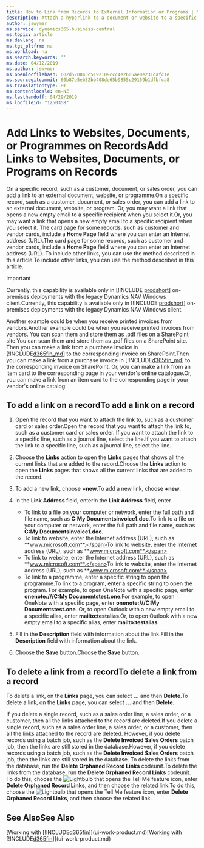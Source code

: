 ```yaml
---
title: How to Link from Records to External Information or Programs | Microsoft Docs
description: Attach a hyperlink to a document or website to a specific record, such as a customer or document.
author: jswymer
ms.service: dynamics365-business-central
ms.topic: article
ms.devlang: na
ms.tgt_pltfrm: na
ms.workload: na
ms.search.keywords: ''
ms.date: 04/12/2019
ms.author: jswymer
ms.openlocfilehash: 602d520043c5192109ccc4e2605ae0e231dafc1e
ms.sourcegitcommit: 60b87e5eb32bb408dd65b9855c29159b1dfbfca8
ms.translationtype: HT
ms.contentlocale: en-NZ
ms.lasthandoff: 04/29/2019
ms.locfileid: "1250358"
---
```

# <a name="add-links-to-websites-documents-or-programs-on-records"></a><span data-ttu-id="7450f-103">Add Links to Websites, Documents, or Programmes on Records</span><span class="sxs-lookup"><span data-stu-id="7450f-103">Add Links to Websites, Documents, or Programs on Records</span></span>
<span data-ttu-id="7450f-104">On a specific record, such as a customer, document, or sales order, you can add a link to an external document, website, or programme.</span><span class="sxs-lookup"><span data-stu-id="7450f-104">On a specific record, such as a customer, document, or sales order, you can add a link to an external document, website, or program.</span></span> <span data-ttu-id="7450f-105">Or, you may want a link that opens a new empty email to a specific recipient when you select it.</span><span class="sxs-lookup"><span data-stu-id="7450f-105">Or, you may want a link that opens a new empty email to a specific recipient when you select it.</span></span> <span data-ttu-id="7450f-106">The card page for some records, such as customer and vendor cards, include a **Home Page** field where you can enter an Internet address (URL).</span><span class="sxs-lookup"><span data-stu-id="7450f-106">The card page for some records, such as customer and vendor cards, include a **Home Page** field where you can enter an Internet address (URL).</span></span> <span data-ttu-id="7450f-107">To include other links, you can use the method described in this article.</span><span class="sxs-lookup"><span data-stu-id="7450f-107">To include other links, you can use the method described in this article.</span></span>  

> [!IMPORTANT]
> <span data-ttu-id="7450f-108">Currently, this capability is available only in [!INCLUDE [prodshort](includes/prodshort.md)] on-premises deployments with the legacy Dynamics NAV Windows client.</span><span class="sxs-lookup"><span data-stu-id="7450f-108">Currently, this capability is available only in [!INCLUDE [prodshort](includes/prodshort.md)] on-premises deployments with the legacy Dynamics NAV Windows client.</span></span>  

<span data-ttu-id="7450f-109">Another example could be when you receive printed invoices from vendors.</span><span class="sxs-lookup"><span data-stu-id="7450f-109">Another example could be when you receive printed invoices from vendors.</span></span> <span data-ttu-id="7450f-110">You can scan them and store them as .pdf files on a SharePoint site.</span><span class="sxs-lookup"><span data-stu-id="7450f-110">You can scan them and store them as .pdf files on a SharePoint site.</span></span> <span data-ttu-id="7450f-111">Then you can make a link from a purchase invoice in [!INCLUDE[d365fin_md](includes/d365fin_md.md)] to the corresponding invoice on  SharePoint.</span><span class="sxs-lookup"><span data-stu-id="7450f-111">Then you can make a link from a purchase invoice in [!INCLUDE[d365fin_md](includes/d365fin_md.md)] to the corresponding invoice on  SharePoint.</span></span> <span data-ttu-id="7450f-112">Or, you can make a link from an item card to the corresponding page in your vendor's online catalogue.</span><span class="sxs-lookup"><span data-stu-id="7450f-112">Or, you can make a link from an item card to the corresponding page in your vendor's online catalog.</span></span>

## <a name="to-add-a-link-on-a-record"></a><span data-ttu-id="7450f-113">To add a link on a record</span><span class="sxs-lookup"><span data-stu-id="7450f-113">To add a link on a record</span></span>   

1.  <span data-ttu-id="7450f-114">Open the record that you want to attach the link to, such as a customer card or sales order.</span><span class="sxs-lookup"><span data-stu-id="7450f-114">Open the record that you want to attach the link to, such as a customer card or sales order.</span></span> <span data-ttu-id="7450f-115">If you want to attach the link to a specific line, such as a journal line, select the line.</span><span class="sxs-lookup"><span data-stu-id="7450f-115">If you want to attach the link to a specific line, such as a journal line, select the line.</span></span>  

2.  <span data-ttu-id="7450f-116">Choose the **Links** action to open the **Links** pages that shows all the current links that are added to the record.</span><span class="sxs-lookup"><span data-stu-id="7450f-116">Choose the **Links** action to open the **Links** pages that shows all the current links that are added to the record.</span></span>

3. <span data-ttu-id="7450f-117">To add a new link, choose **+new**.</span><span class="sxs-lookup"><span data-stu-id="7450f-117">To add a new link, choose **+new**.</span></span>

4.  <span data-ttu-id="7450f-118">In the **Link Address** field, enter</span><span class="sxs-lookup"><span data-stu-id="7450f-118">In the **Link Address** field, enter</span></span>

    -   <span data-ttu-id="7450f-119">To link to a file on your computer or network, enter the full path and file name, such as  **C:My Documentsinvoice1.doc**.</span><span class="sxs-lookup"><span data-stu-id="7450f-119">To link to a file on your computer or network, enter the full path and file name, such as  **C:My Documentsinvoice1.doc**.</span></span>
    -   <span data-ttu-id="7450f-120">To link to website, enter the Internet address (URL), such as **www.microsoft.com**.</span><span class="sxs-lookup"><span data-stu-id="7450f-120">To link to website, enter the Internet address (URL), such as **www.microsoft.com**.</span></span>
    -   <span data-ttu-id="7450f-121">To link to website, enter the Internet address (URL), such as **www.microsoft.com**.</span><span class="sxs-lookup"><span data-stu-id="7450f-121">To link to website, enter the Internet address (URL), such as **www.microsoft.com**.</span></span>
    -   <span data-ttu-id="7450f-122">To link to a programme, enter a specific string to open the programme.</span><span class="sxs-lookup"><span data-stu-id="7450f-122">To link to a program, enter a specific string to open the program.</span></span> <span data-ttu-id="7450f-123">For example, to open OneNote with a specific page, enter **onenote:///C:My Documentstest.one**.</span><span class="sxs-lookup"><span data-stu-id="7450f-123">For example, to open OneNote with a specific page, enter **onenote:///C:My Documentstest.one**.</span></span> <span data-ttu-id="7450f-124">Or, to open Outlook with a new empty email to a specific alias, enter **mailto:testalias**.</span><span class="sxs-lookup"><span data-stu-id="7450f-124">Or, to open Outlook with a new empty email to a specific alias, enter **mailto:testalias**.</span></span>  

5.  <span data-ttu-id="7450f-125">Fill in the **Description** field with information about the link.</span><span class="sxs-lookup"><span data-stu-id="7450f-125">Fill in the **Description** field with information about the link.</span></span>  

6.  <span data-ttu-id="7450f-126">Choose the **Save** button.</span><span class="sxs-lookup"><span data-stu-id="7450f-126">Choose the **Save** button.</span></span>  

## <a name="to-delete-a-link-from-a-record"></a><span data-ttu-id="7450f-127">To delete a link from a record</span><span class="sxs-lookup"><span data-stu-id="7450f-127">To delete a link from a record</span></span>  

<span data-ttu-id="7450f-128">To delete a link, on the **Links** page, you can select **...** and then **Delete**.</span><span class="sxs-lookup"><span data-stu-id="7450f-128">To delete a link, on the **Links** page, you can select **...** and then **Delete**.</span></span>

<span data-ttu-id="7450f-129">If you delete a single record, such as a sales order line, a sales order, or a customer, then all the links attached to the record are deleted.</span><span class="sxs-lookup"><span data-stu-id="7450f-129">If you delete a single record, such as a sales order line, a sales order, or a customer, then all the links attached to the record are deleted.</span></span> <span data-ttu-id="7450f-130">However, if you delete records using a batch job, such as the **Delete Invoiced Sales Orders** batch job, then the links are still stored in the database.</span><span class="sxs-lookup"><span data-stu-id="7450f-130">However, if you delete records using a batch job, such as the **Delete Invoiced Sales Orders** batch job, then the links are still stored in the database.</span></span> <span data-ttu-id="7450f-131">To delete the links from the database, run the **Delete Orphaned Record Links** codeunit.</span><span class="sxs-lookup"><span data-stu-id="7450f-131">To delete the links from the database, run the **Delete Orphaned Record Links** codeunit.</span></span> <span data-ttu-id="7450f-132">To do this, choose the ![Lightbulb that opens the Tell Me feature](media/ui-search/search_small.png "Tell me what you want to do") icon, enter **Delete Orphaned Record Links**, and then choose the related link.</span><span class="sxs-lookup"><span data-stu-id="7450f-132">To do this, choose the ![Lightbulb that opens the Tell Me feature](media/ui-search/search_small.png "Tell me what you want to do") icon, enter **Delete Orphaned Record Links**, and then choose the related link.</span></span>   

<!-- ### To run delete orphaned record links  

1.  Choose the ![Lightbulb that opens the Tell Me feature](media/ui-search/search_small.png "Tell me what you want to do") icon, enter **Data Deletion**, and then choose the related link.  

2.  On the **Data Deletion** page, choose **Tasks**, and then choose **Delete Orphaned Record Links**.  -->

## <a name="see-also"></a><span data-ttu-id="7450f-133">See Also</span><span class="sxs-lookup"><span data-stu-id="7450f-133">See Also</span></span>  
<span data-ttu-id="7450f-134">[Working with [!INCLUDE[d365fin](includes/d365fin_md.md)]](ui-work-product.md)</span><span class="sxs-lookup"><span data-stu-id="7450f-134">[Working with [!INCLUDE[d365fin](includes/d365fin_md.md)]](ui-work-product.md)</span></span>  
